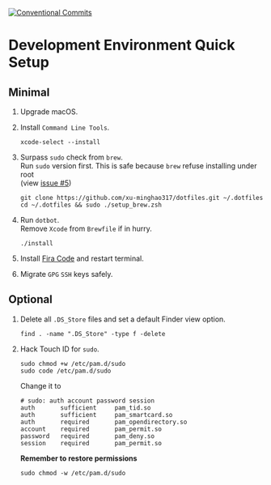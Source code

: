 [![Conventional Commits](https://img.shields.io/badge/Conventional%20Commits-1.0.0-%23FE5196?logo=conventionalcommits&logoColor=white)](https://conventionalcommits.org)

# Development Environment Quick Setup

## Minimal
1. Upgrade macOS.
2. Install `Command Line Tools`.
   ```shell
   xcode-select --install
   ```
3. Surpass `sudo` check from `brew`.  
   Run `sudo` version first. This is safe because `brew` refuse installing under root  
   (view [issue #5](https://github.com/xu-minghao317/dotfiles/issues/5#issue-1359849454))
   ```shell
   git clone https://github.com/xu-minghao317/dotfiles.git ~/.dotfiles
   cd ~/.dotfiles && sudo ./setup_brew.zsh
   ```
4. Run `dotbot`.  
   Remove `Xcode` from `Brewfile` if in hurry.
   ```shell
   ./install
   ```
5. Install [Fira Code](https://github.com/tonsky/FiraCode/releases) and restart terminal.

6. Migrate `GPG` `SSH` keys safely.

## Optional
1. Delete all `.DS_Store` files and set a default Finder view option.
   ```shell
   find . -name ".DS_Store" -type f -delete
   ```
2. Hack Touch ID for `sudo`.
   ```shell
   sudo chmod +w /etc/pam.d/sudo
   sudo code /etc/pam.d/sudo
   ```

   Change it to

   ```shell
   # sudo: auth account password session
   auth       sufficient     pam_tid.so
   auth       sufficient     pam_smartcard.so
   auth       required       pam_opendirectory.so
   account    required       pam_permit.so
   password   required       pam_deny.so
   session    required       pam_permit.so
   ```

   **Remember to restore permissions**

   ```shell
   sudo chmod -w /etc/pam.d/sudo
   ```